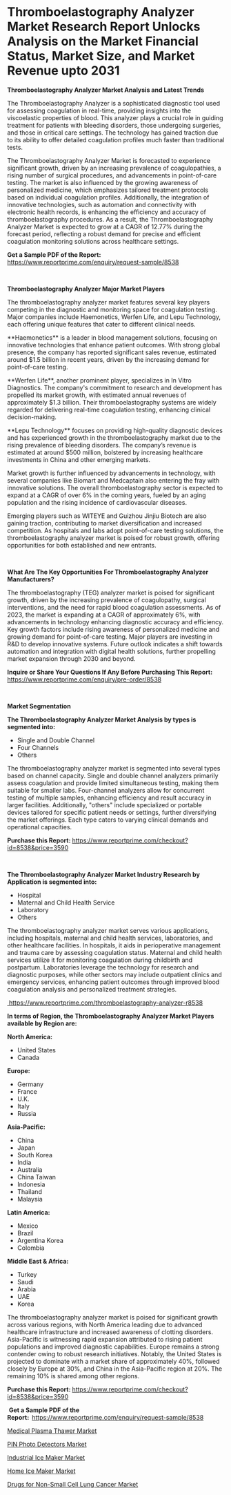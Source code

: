 <p><h1>Thromboelastography Analyzer Market Research Report Unlocks Analysis on the Market Financial Status, Market Size, and Market Revenue upto 2031</h1></p><p><strong>Thromboelastography Analyzer Market Analysis and Latest Trends</strong></p>
<p><p>The Thromboelastography Analyzer is a sophisticated diagnostic tool used for assessing coagulation in real-time, providing insights into the viscoelastic properties of blood. This analyzer plays a crucial role in guiding treatment for patients with bleeding disorders, those undergoing surgeries, and those in critical care settings. The technology has gained traction due to its ability to offer detailed coagulation profiles much faster than traditional tests.</p><p>The Thromboelastography Analyzer Market is forecasted to experience significant growth, driven by an increasing prevalence of coagulopathies, a rising number of surgical procedures, and advancements in point-of-care testing. The market is also influenced by the growing awareness of personalized medicine, which emphasizes tailored treatment protocols based on individual coagulation profiles. Additionally, the integration of innovative technologies, such as automation and connectivity with electronic health records, is enhancing the efficiency and accuracy of thromboelastography procedures. As a result, the Thromboelastography Analyzer Market is expected to grow at a CAGR of 12.77% during the forecast period, reflecting a robust demand for precise and efficient coagulation monitoring solutions across healthcare settings.</p></p>
<p><strong>Get a Sample PDF of the Report:&nbsp;</strong> <a href="https://www.reportprime.com/enquiry/request-sample/8538">https://www.reportprime.com/enquiry/request-sample/8538</a></p>
<p>&nbsp;</p>
<p><strong>Thromboelastography Analyzer Major Market Players</strong></p>
<p><p>The thromboelastography analyzer market features several key players competing in the diagnostic and monitoring space for coagulation testing. Major companies include Haemonetics, Werfen Life, and Lepu Technology, each offering unique features that cater to different clinical needs.</p><p>**Haemonetics** is a leader in blood management solutions, focusing on innovative technologies that enhance patient outcomes. With strong global presence, the company has reported significant sales revenue, estimated around $1.5 billion in recent years, driven by the increasing demand for point-of-care testing.</p><p>**Werfen Life**, another prominent player, specializes in In Vitro Diagnostics. The company's commitment to research and development has propelled its market growth, with estimated annual revenues of approximately $1.3 billion. Their thromboelastography systems are widely regarded for delivering real-time coagulation testing, enhancing clinical decision-making.</p><p>**Lepu Technology** focuses on providing high-quality diagnostic devices and has experienced growth in the thromboelastography market due to the rising prevalence of bleeding disorders. The company’s revenue is estimated at around $500 million, bolstered by increasing healthcare investments in China and other emerging markets.</p><p>Market growth is further influenced by advancements in technology, with several companies like Biomart and Medcaptain also entering the fray with innovative solutions. The overall thromboelastography sector is expected to expand at a CAGR of over 6% in the coming years, fueled by an aging population and the rising incidence of cardiovascular diseases.</p><p>Emerging players such as WITEYE and Guizhou Jinjiu Biotech are also gaining traction, contributing to market diversification and increased competition. As hospitals and labs adopt point-of-care testing solutions, the thromboelastography analyzer market is poised for robust growth, offering opportunities for both established and new entrants.</p></p>
<p>&nbsp;</p>
<p><strong>What Are The Key Opportunities For Thromboelastography Analyzer Manufacturers?</strong></p>
<p><p>The thromboelastography (TEG) analyzer market is poised for significant growth, driven by the increasing prevalence of coagulopathy, surgical interventions, and the need for rapid blood coagulation assessments. As of 2023, the market is expanding at a CAGR of approximately 6%, with advancements in technology enhancing diagnostic accuracy and efficiency. Key growth factors include rising awareness of personalized medicine and growing demand for point-of-care testing. Major players are investing in R&D to develop innovative systems. Future outlook indicates a shift towards automation and integration with digital health solutions, further propelling market expansion through 2030 and beyond.</p></p>
<p><strong>Inquire or Share Your Questions If Any Before Purchasing This Report:</strong> <a href="https://www.reportprime.com/enquiry/pre-order/8538">https://www.reportprime.com/enquiry/pre-order/8538</a></p>
<p>&nbsp;</p>
<p><strong>Market Segmentation</strong></p>
<p><strong>The Thromboelastography Analyzer Market Analysis by types is segmented into:</strong></p>
<p><ul><li>Single and Double Channel</li><li>Four Channels</li><li>Others</li></ul></p>
<p><p>The thromboelastography analyzer market is segmented into several types based on channel capacity. Single and double channel analyzers primarily assess coagulation and provide limited simultaneous testing, making them suitable for smaller labs. Four-channel analyzers allow for concurrent testing of multiple samples, enhancing efficiency and result accuracy in larger facilities. Additionally, "others" include specialized or portable devices tailored for specific patient needs or settings, further diversifying the market offerings. Each type caters to varying clinical demands and operational capacities.</p></p>
<p><strong>Purchase this Report:&nbsp;</strong><a href="https://www.reportprime.com/checkout?id=8538&price=3590">https://www.reportprime.com/checkout?id=8538&price=3590</a></p>
<p>&nbsp;</p>
<p><strong>The Thromboelastography Analyzer Market Industry Research by Application is segmented into:</strong></p>
<p><ul><li>Hospital</li><li>Maternal and Child Health Service</li><li>Laboratory</li><li>Others</li></ul></p>
<p><p>The thromboelastography analyzer market serves various applications, including hospitals, maternal and child health services, laboratories, and other healthcare facilities. In hospitals, it aids in perioperative management and trauma care by assessing coagulation status. Maternal and child health services utilize it for monitoring coagulation during childbirth and postpartum. Laboratories leverage the technology for research and diagnostic purposes, while other sectors may include outpatient clinics and emergency services, enhancing patient outcomes through improved blood coagulation analysis and personalized treatment strategies.</p></p>
<p><a href="https://www.reportprime.com/thromboelastography-analyzer-r8538">&nbsp;https://www.reportprime.com/thromboelastography-analyzer-r8538</a></p>
<p><strong>In terms of Region, the Thromboelastography Analyzer Market Players available by Region are:</strong></p>
<p>
    <p> <strong> North America: </strong>
        <ul>
            <li>United States</li>
            <li>Canada</li>
        </ul>
        </p> 
    <p> <strong> Europe: </strong>
        <ul>
            <li>Germany</li>
            <li>France</li>
            <li>U.K.</li>
            <li>Italy</li>
            <li>Russia</li>
        </ul>
        </p> 
    <p> <strong> Asia-Pacific: </strong>
        <ul>
            <li>China</li>
            <li>Japan</li>
            <li>South Korea</li>
            <li>India</li>
            <li>Australia</li>
            <li>China Taiwan</li>
            <li>Indonesia</li>
            <li>Thailand</li>
            <li>Malaysia</li>
        </ul>
        </p> 
    <p> <strong> Latin America: </strong>
        <ul>
            <li>Mexico</li>
            <li>Brazil</li>
            <li>Argentina Korea</li>
            <li>Colombia</li>
        </ul>
        </p> 
    <p> <strong> Middle East & Africa: </strong>
        <ul>
            <li>Turkey</li>
            <li>Saudi</li>
            <li>Arabia</li>
            <li>UAE</li>
            <li>Korea</li>
        </ul>
    </p>
    </p>
<p><p>The thromboelastography analyzer market is poised for significant growth across various regions, with North America leading due to advanced healthcare infrastructure and increased awareness of clotting disorders. Asia-Pacific is witnessing rapid expansion attributed to rising patient populations and improved diagnostic capabilities. Europe remains a strong contender owing to robust research initiatives. Notably, the United States is projected to dominate with a market share of approximately 40%, followed closely by Europe at 30%, and China in the Asia-Pacific region at 20%. The remaining 10% is shared among other regions.</p></p>
<p><strong>Purchase this Report: </strong><a href="https://www.reportprime.com/checkout?id=8538&price=3590">https://www.reportprime.com/checkout?id=8538&price=3590</a></p>
<p>&nbsp;<strong>Get a Sample PDF of the Report:&nbsp;&nbsp;</strong><a href="https://www.reportprime.com/enquiry/request-sample/8538">https://www.reportprime.com/enquiry/request-sample/8538</a></p>
<p><strong></strong></p>
<p><p><a href="https://issuu.com/reportprime-2/docs/medical-plasma-thawer-market-size-2_d6a5e3dccfabf9">Medical Plasma Thawer Market</a></p><p><a href="https://medium.com/@laurenperkins14/the-pin-photo-detectors-market-prioritizes-cost-control-and-efficiency-enhancement-a07c5e1b4a63">PIN Photo Detectors Market</a></p><p><a href="https://www.linkedin.com/pulse/emerging-trends-industrial-ice-maker-market-global-outlook-rybdf?trackingId=wtI0KO3zQy%2BX9Tl2A81eyg%3D%3D">Industrial Ice Maker Market</a></p><p><a href="https://www.linkedin.com/pulse/home-ice-maker-market-global-insights-sales-trends-2024-2031-kde5f?trackingId=JUMVJPdfTEmoS%2BKOdF6c9g%3D%3D">Home Ice Maker Market</a></p><p><a href="https://medium.com/@laurenperkins14/the-global-drugs-for-non-small-cell-lung-cancer-market-is-at-the-forefront-of-innovation-driving-2fe21c3e3995">Drugs for Non-Small Cell Lung Cancer Market</a></p></p>